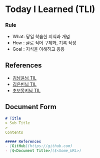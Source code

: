 # Today I Learned (TLI)
### Rule
- What: 당일 학습한 지식과 개념
- How : 글로 적어 구체화, 기록 작성
- Goal : 지식을 이해하고 응용

References
---
- [김남윤님 TIL](https://github.com/cheese10yun/TIL)
- [김은빈님 TIL](https://github.com/rlaisqls/TIL)
- [초보몽키님 TIL](https://wayhome25.github.io/)


Document Form
---

```Markdown
# Title
> Sub Title
>
Contents

##### References
- [GitHub](https://github.com)
- [$<Document Title>]($<Some_URL>)
```